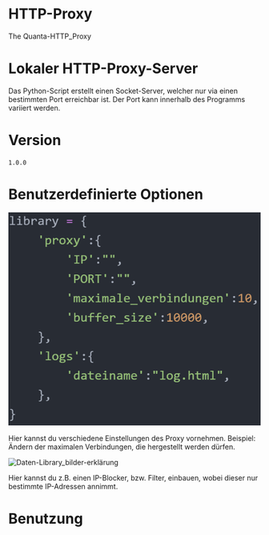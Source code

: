 # HTTP-Proxy
The Quanta-HTTP_Proxy
# Lokaler HTTP-Proxy-Server
Das Python-Script erstellt einen Socket-Server, welcher nur via einen bestimmten Port erreichbar ist. Der Port kann innerhalb des Programms variiert werden.
# Version
  
    1.0.0

# Benutzerdefinierte Optionen

![Daten-Library_bilder-erklärung](/Bilder-Github/daten-library.PNG)

Hier kannst du verschiedene Einstellungen des Proxy vornehmen. Beispiel: Ändern der maximalen Verbindungen, die hergestellt werden dürfen.

![Daten-Library_bilder-erklärung](/Bilder-Github/änderung_vornehmen_ip_blocker.PNG)

Hier kannst du z.B. einen IP-Blocker, bzw. Filter, einbauen, wobei dieser nur bestimmte IP-Adressen annimmt.

# Benutzung
